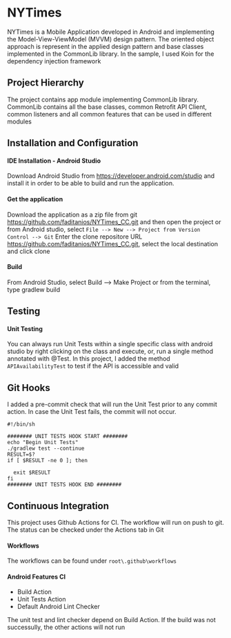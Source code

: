 # NYTimes
NYTimes is a Mobile Application developed in Android and implementing the Model-View-ViewModel (MVVM) design pattern.
The oriented object approach is represent in the applied design pattern and base classes implemented in the CommonLib library.
In the sample, I used Koin for the dependency injection framework

## Project Hierarchy
The project contains app module implementing CommonLib library. CommonLib contains all the base classes, common Retrofit API Client, common listeners and all common features that can be used in different modules

  
## Installation and Configuration

#### IDE Installation - Android Studio
Download Android Studio from https://developer.android.com/studio and install it in order to be able to build and run the application.

#### Get the application
Download the application as a zip file from git https://github.com/faditanios/NYTimes_CC.git and then open the project or from Android studio, select `File --> New --> Project from Version Control --> Git`
Enter the clone repositore URL https://github.com/faditanios/NYTimes_CC.git, select the local destination and click clone

#### Build
From Android Studio, select Build --> Make Project
or from the terminal, type
gradlew build

## Testing
#### Unit Testing
You can always run Unit Tests within a single specific class with android studio by right clicking on the class and execute, or, run a single method annotated with @Test.
In this project, I added the method `APIAvailabilityTest` to test if the API is accessible and valid

## Git Hooks
I added a pre-commit check that will run the Unit Test prior to any commit action. In case the Unit Test fails, the commit will not occur.
```
#!/bin/sh

######## UNIT TESTS HOOK START ########
echo "Begin Unit Tests"
./gradlew test --continue
RESULT=$?
if [ $RESULT -ne 0 ]; then
  
  exit $RESULT
fi
######## UNIT TESTS HOOK END ########
```

## Continuous Integration
This project uses Github Actions for CI. The workflow will run on push to git. The status can be checked under the Actions tab in Git

#### Workflows
The workflows can be found under `root\.github\workflows`

#### Android Features CI
- Build Action
- Unit Tests Action
- Default Android Lint Checker

The unit test and lint checker depend on Build Action. If the build was not successully, the other actions will not run
